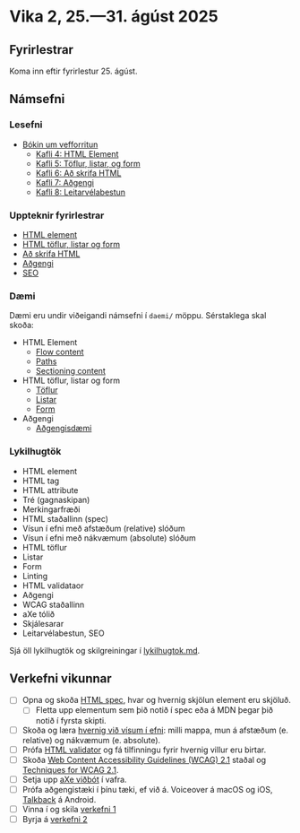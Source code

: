 # Vika 2, 25.—31. ágúst 2025

## Fyrirlestrar

Koma inn eftir fyrirlestur 25. ágúst.

## Námsefni

### Lesefni

- [Bókin um vefforritun](https://bok.vefforritun.is/)
  - [Kafli 4: HTML Element](https://bok.vefforritun.is/04.element.html)
  - [Kafli 5: Töflur, listar, og form](https://bok.vefforritun.is/05.toflur-listar-form.html)
  - [Kafli 6: Að skrifa HTML](https://bok.vefforritun.is/06.ad-skrifa-html.html)
  - [Kafli 7: Aðgengi](https://bok.vefforritun.is/07.adgengi.html)
  - [Kafli 8: Leitarvélabestun](https://bok.vefforritun.is/08.seo.html)

### Uppteknir fyrirlestrar

- [HTML element](../namsefni/03.html-element/)
- [HTML töflur, listar og form](../namsefni/04.html-toflur-listar-form/)
- [Að skrifa HTML](../namsefni/05.ad-skrifa-html/)
- [Aðgengi](../namsefni/06.adgengi/)
- [SEO](../namsefni/07.seo/)

### Dæmi

Dæmi eru undir viðeigandi námsefni í `daemi/` möppu. Sérstaklega skal skoða:

- HTML Element
  - [Flow content](../namsefni/03.html-element/daemi/flow.html)
  - [Paths](../namsefni/03.html-element/daemi/paths.html)
  - [Sectioning content](../namsefni/03.html-element/daemi/sectioning.html)
- HTML töflur, listar og form
  - [Töflur](../namsefni/04.html-toflur-listar-form/daemi/table.html)
  - [Listar](../namsefni/04.html-toflur-listar-form/daemi/list.html)
  - [Form](../namsefni/04.html-toflur-listar-form/daemi/form.html)
- Aðgengi
  - [Aðgengisdæmi](../namsefni/06.adgengi/daemi/a11y.html)

### Lykilhugtök

- HTML element
- HTML tag
- HTML attribute
- Tré (gagnaskipan)
- Merkingarfræði
- HTML staðallinn (spec)
- Vísun í efni með afstæðum (relative) slóðum
- Vísun í efni með nákvæmum (absolute) slóðum
- HTML töflur
- Listar
- Form
- Linting
- HTML validataor
- Aðgengi
- WCAG staðallinn
- aXe tólið
- Skjálesarar
- Leitarvélabestun, SEO

Sjá öll lykilhugtök og skilgreiningar í [lykilhugtok.md](../lykilhugtok.md).

## Verkefni vikunnar

- [ ] Opna og skoða [HTML spec](https://html.spec.whatwg.org/), hvar og hvernig skjölun element eru skjöluð.
  - [ ] Fletta upp elementum sem þið notið í spec eða á MDN þegar þið notið í fyrsta skipti.
- [ ] Skoða og læra [hvernig við vísum í efni](https://bok.vefforritun.is/04.element.html#visad-i-efni): milli mappa, mun á afstæðum (e. relative) og nákvæmum (e. absolute).
- [ ] Prófa [HTML validator](https://validator.w3.org/) og fá tilfinningu fyrir hvernig villur eru birtar.
- [ ] Skoða [Web Content Accessibility Guidelines (WCAG) 2.1](https://www.w3.org/TR/WCAG21/) staðal og [Techniques for WCAG 2.1](https://www.w3.org/WAI/WCAG21/Techniques/).
- [ ] Setja upp [aXe viðbót](https://www.deque.com/axe/browser-extensions/) í vafra.
- [ ] Prófa aðgengistæki í þínu tæki, ef við á. Voiceover á macOS og iOS, [Talkback](https://support.google.com/accessibility/android/answer/6283677?hl=en) á Android.
- [ ] Vinna í og skila [verkefni 1](https://github.com/vefforritun/vef1-2025-v1)
- [ ] Byrja á [verkefni 2](https://github.com/vefforritun/vef1-2025-v2)
